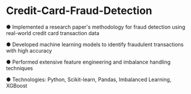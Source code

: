 # Credit-Card-Fraud-Detection
● Implemented a research paper's methodology for fraud detection using real-world credit card transaction data 

● Developed machine learning models to identify fraudulent transactions with high accuracy 

● Performed extensive feature engineering and imbalance handling techniques 

● Technologies: Python, Scikit-learn, Pandas, Imbalanced Learning, XGBoost 
